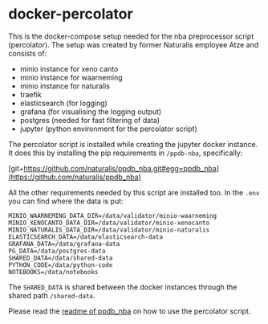 # docker-percolator

This is the docker-compose setup needed for the nba preprocessor script (percolator).
The setup was created by former Naturalis employee Atze and consists of:

 - minio instance for xeno canto
 - minio instance for waarneming
 - minio instance for naturalis
 - traefik
 - elasticsearch (for logging)
 - grafana (for visualising the logging output)
 - postgres (needed for fast filtering of data)
 - jupyter (python environment for the percolator script)

The percolator script is installed while creating the jupyter docker instance. It does
this by installing the pip requirements in `/ppdb-nba`, specifically:

 [git+https://github.com/naturalis/ppdb_nba.git#egg=ppdb_nba](https://github.com/naturalis/ppdb_nba)

All the other requirements needed by this script are installed too. In the `.env` you
can find where the data is put:

```
MINIO_WAARNEMING_DATA_DIR=/data/validator/minio-waarneming
MINIO_XENOCANTO_DATA_DIR=/data/validator/minio-xenocanto
MINIO_NATURALIS_DATA_DIR=/data/validator/minio-naturalis
ELASTICSEARCH_DATA=/data/elasticsearch-data
GRAFANA_DATA=/data/grafana-data
PG_DATA=/data/postgres-data
SHARED_DATA=/data/shared-data
PYTHON_CODE=/data/python-code
NOTEBOOKS=/data/notebooks
```

The `SHARED_DATA` is shared between the docker instances through the shared 
path `/shared-data`.

Please read the [readme of ppdb_nba](https://github.com/naturalis/ppdb_nba/blob/master/README.md) on how to use the percolator script.
